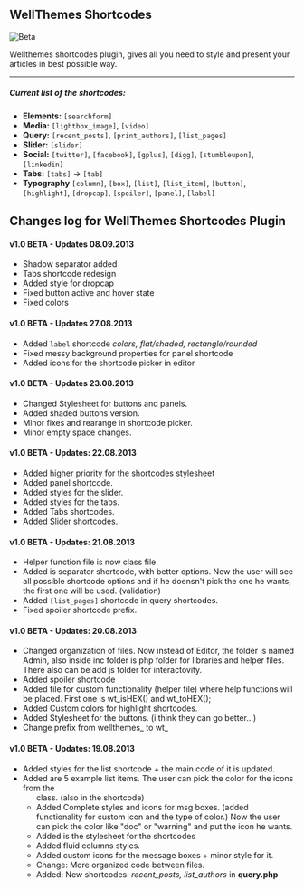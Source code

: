 ## WellThemes Shortcodes
![Beta](https://dl.dropbox.com/s/p5q1tgokxnyd8nc/v1-0%20beta.png )

  Wellthemes shortcodes plugin, gives all you need to style and present your articles in best possible way.

---
##### Current list of the shortcodes:
* __Elements:__ `[searchform]`
* __Media:__ `[lightbox_image]`, `[video]`
* __Query:__ `[recent_posts]`, `[print_authors]`, `[list_pages]`
* __Slider:__ `[slider]`
* __Social:__ `[twitter]`, `[facebook]`, `[gplus]`, `[digg]`, `[stumbleupon]`, `[linkedin]`
* __Tabs:__ `[tabs]` -> `[tab]`
* __Typography__ `[column]`, `[box]`, `[list]`, `[list_item]`, `[button]`, `[highlight]`, `[dropcap]`, `[spoiler]`, `[panel]`, `[label]`

## Changes log for WellThemes Shortcodes Plugin

#### v1.0 BETA - Updates 08.09.2013
* Shadow separator added
* Tabs shortcode redesign
* Added style for dropcap
* Fixed button active and hover state
* Fixed colors

#### v1.0 BETA - Updates 27.08.2013
* Added `label` shortcode _colors, flat/shaded, rectangle/rounded_
* Fixed messy background properties for panel shortcode
* Added icons for the shortcode picker in editor

#### v1.0 BETA - Updates 23.08.2013
* Changed Stylesheet for buttons and panels.
* Added shaded buttons version.
* Minor fixes and rearange in shortcode picker.
* Minor empty space changes.

#### v1.0 BETA - Updates: 22.08.2013
* Added higher priority for the shortcodes stylesheet
* Added panel shortcode.
* Added styles for the slider.
* Added styles for the tabs.
* Added Tabs shortcodes.
* Added Slider shortcodes.

#### v1.0 BETA - Updates: 21.08.2013
* Helper function file is now class file.
* Added is separator shortcode, with better options. Now the user will see all possible shortcode options and if he doensn't pick the one he wants, the first one will be used. (validation)
* Added `[list_pages]` shortcode in query shortcodes.
* Fixed spoiler shortcode prefix.

#### v1.0 BETA - Updates: 20.08.2013
* Changed organization of files. Now instead of Editor, the folder is named Admin, also inside inc folder is php folder for libraries and helper files. There also can be add js folder for interactovity.
* Added spoiler shortcode
* Added file for custom functionality (helper file) where help functions will be placed. First one is wt_isHEX() and wt_toHEX();
* Added Custom colors for highlight shortcodes.
* Added Stylesheet for the buttons. (i think they can go better...)
* Change prefix from wellthemes_ to wt_

#### v1.0 BETA - Updates: 19.08.2013

* Added styles for the list shortcode + the main code of it is updated.
* Added are 5 example list items. The user can pick the color for the icons from the <ul> class. (also in the shortcode)
* Added Complete styles and icons for msg boxes. (added functionality for custom icon and the type of color.) Now the user can pick the color like "doc" or "warning" and put the icon he wants.
* Added is the stylesheet for the shortcodes
* Added fluid columns styles.
* Added custom icons for the message boxes + minor style for it.
* Change: More organized code between files.
* Added: New shortcodes: *recent_posts, list_authors* in **query.php**
